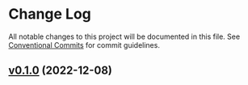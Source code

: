 # Change Log

All notable changes to this project will be documented in this file.
See [Conventional Commits](Https://conventionalcommits.org) for commit guidelines.

<!-- changelog -->

## [v0.1.0](https://gitlab.com/jimsy/cinder/compare/v0.1.0...v0.1.0) (2022-12-08)




